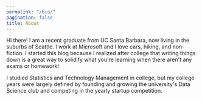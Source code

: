 ```yaml
---
permalink: "/bio/"
pagination: false
title: About
---
```


Hi there! I am a recent graduate from UC Santa Barbara, now living in the suburbs of Seattle. I work at Microsoft and I love cars, hiking, and non-fiction. I started this blog because I realized after college that writing things down is a great way to solidify what you're learning when there aren't any exams or homework!

I studied Statistics and Technology Management in college, but my college years were largely defined by founding and growing the university's Data Science club and competing in the yearly startup competition.
